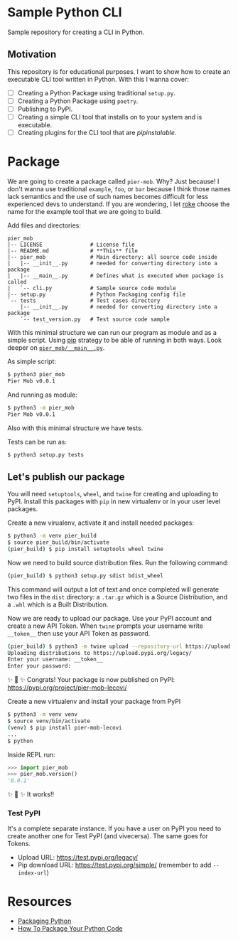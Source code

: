 # Sample Python CLI

Sample repository for creating a CLI in Python.

## Motivation

This repository is for educational purposes. I want to show how to create an executable 
CLI tool written in Python. With this I wanna cover:

- [ ] Creating a Python Package using traditional `setup.py`.
- [ ] Creating a Python Package using `poetry`.
- [ ] Publishing to PyPI.
- [ ] Creating a simple CLI tool that installs on to your system and is executable.
- [ ] Creating plugins for the CLI tool that are *pipinstalable*.

# Package

We are going to create a package called `pier-mob`. Why? Just because! I don't wanna use
traditional `example`, `foo`, or `bar` because I think those names lack semantics
and the use of such names becomes difficult for less experienced devs to understand. If
you are wondering, I let [roke](https://github.com/ralsina/roke) choose the name for the 
example tool that we are going to build.

Add files and directories:

```baah
pier_mob
|-- LICENSE               # License file
|-- README.md             # **This** file
|-- pier_mob              # Main directory: all source code inside
|   |-- __init__.py       # needed for converting directory into a package
|   |-- __main__.py       # Defines what is executed when package is called
|   `-- cli.py            # Sample source code module
|-- setup.py              # Python Packaging config file
`-- tests                 # Test cases directory
    |-- __init__.py       # needed for converting directory into a package
    `-- test_version.py   # Test source code sample
```

With this minimal structure we can run our program as module and as a simple script.
Using [pip](https://github.com/pypa/pip/blob/master/src/pip/__main__.py) strategy to be
able of running in both ways. Look deeper on [`pier_mob/__main__.py`](./pier_mob/__main__.py).

As simple script:

```bash
$ python3 pier_mob
Pier Mob v0.0.1
```

And running as module:

```bash
$ python3 -m pier_mob
Pier Mob v0.0.1
```

Also with this minimal structure we have tests.

Tests can be run as:

```bash
$ python3 setup.py tests
```

## Let's publish our package

You will need `setuptools`, `wheel`, and `twine` for creating and uploading to PyPI.
Install this packages with `pip` in new virtualenv or in your user level packages.

Create a new virualenv, activate it and install needed packages:

```bash
$ python3 -m venv pier_build
$ source pier_build/bin/activate
(pier_build) $ pip install setuptools wheel twine
```

Now we need to build source distribution files. Run the following command:

```bash
(pier_build) $ python3 setup.py sdist bdist_wheel
```
This command will output a lot of text and once completed will generate two files in the
`dist` directory: a `.tar.gz` which is a Source Distribution, and a `.whl` which is a 
Built Distribution.

Now we are ready to upload our package. Use your PyPI account and create a new API Token.
When `twine` prompts your username write `__token__` then use your API Token as password.

```bash
(pier_build) $ python3 -m twine upload --repository-url https://upload.pypi.org/legacy/ dist/*
Uploading distributions to https://upload.pypi.org/legacy/
Enter your username: __token__
Enter your password:
```

✨ 🍰 ✨ Congrats! Your package is now published on PyPI: https://pypi.org/project/pier-mob-lecovi/

Create a new virtualenv and install your package from PyPI

```bash
$ python3 -m venv venv
$ source venv/bin/activate
(venv) $ pip install pier-mob-lecovi
...
$ python
```

Inside REPL run:

```python
>>> import pier_mob
>>> pier_mob.version()
'0.0.1'
```

✨ 🍰 ✨ It works!!

### Test PyPI

It's a complete separate instance. If you have a user on PyPI you need to create another
one for Test PyPI (and vivecersa). The same goes for Tokens.

- Upload URL: https://test.pypi.org/legacy/
- Pip download URL: https://test.pypi.org/simple/ (remember to add `--index-url`)

# Resources

- [Packaging Python](https://packaging.python.org/tutorials/packaging-projects/)
- [How To Package Your Python Code](https://python-packaging.readthedocs.io/en/latest/index.html)
